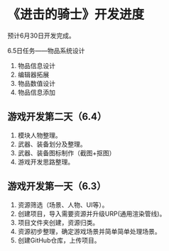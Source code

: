 # 《进击的骑士》开发进度

预计6月30日开发完成。

6.5日任务——物品系统设计

1. 物品信息设计
2. 编辑器拓展
3. 物品数值设计
4. 物品信息添加

## 游戏开发第二天（6.4）

1. 模块人物整理。
2. 武器、装备划分及整理。
3. 武器、装备图标制作（截图+抠图）
4. 游戏开发思路整理。

## 游戏开发第一天（6.3）

1. 资源筛选（场景、人物、UI等）。
2. 创建项目，导入需要资源并升级URP(通用渲染管线)。
3. 项目文件夹创建，资源归类。
4. 资源初步整理，确定游戏场景并简单简单处理场景。
5. 创建GitHub仓库，上传项目。
